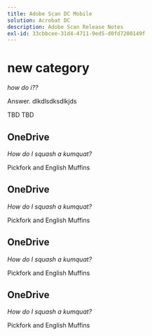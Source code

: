 ```yaml
---
title: Adobe Scan DC Mobile
solution: Acrobat DC
description: Adobe Scan Release Notes
exl-id: 33cbbcee-31d4-4711-9ed5-d0fd7200149f
---
```


# new category

*how do i??*

Answer. dlkdlsdksdlkjds

TBD  TBD

## OneDrive

*How do I squash a kumquat?*

Pickfork and English Muffins

## OneDrive

*How do I squash a kumquat?*

Pickfork and English Muffins


## OneDrive

*How do I squash a kumquat?*

Pickfork and English Muffins


## OneDrive

*How do I squash a kumquat?*

Pickfork and English Muffins
